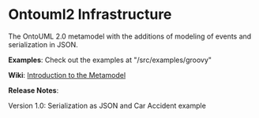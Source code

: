 # Ontouml2 Infrastructure
The OntoUML 2.0 metamodel with the additions of modeling of events and serialization in JSON.

**Examples**: Check out the examples at "/src/examples/groovy"

**Wiki**: [Introduction to the Metamodel](https://github.com/johnguerson/groovy-ontouml2/wiki/Metamodel-Overview)

**Release Notes**:

Version 1.0: Serialization as JSON and Car Accident example
